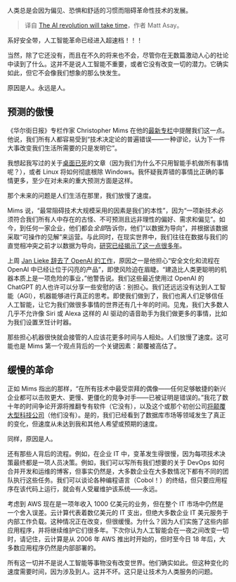 
<!--
title: 人工智能革命需要时间
cover: https://images.idgesg.net/images/article/2024/02/shutterstock_435558448-100959581-large.jpg?auto=webp&quality=85,70
-->

人类总是会因为偏见、恐惧和舒适的习惯而阻碍革命性技术的发展。

> 译自 [The AI revolution will take time](https://www.infoworld.com/article/3715268/the-ai-revolution-will-take-time.html)，作者 Matt Asay。

系好安全带，人工智能革命已经进入超速档！！！

当然，除了它还没有，而且在不久的将来也不会，尽管你在无数篇激动人心的社论中读到了什么。这并不是说人工智能不重要，或者它没有改变一切的潜力。它确实如此，但它不会像我们想象的那么快发生。

原因是人。永远是人。

## 预测的傲慢

《华尔街日报》专栏作家 Christopher Mims 在他的[最新专栏](https://www.wsj.com/tech/personal-tech/what-i-got-wrong-in-a-decade-of-predicting-the-future-of-tech-06420bba)中提醒我们这一点。他说，我们所有人都容易受到“技术决定论的普遍错误——一种谬论，认为下一件大事改变我们生活所需要的只是发明它”。

我想起我写过的关于[桌面已死](https://asay.blogspot.com/2005/09/commentary-desktop-is-dead.html?m=1)的文章（因为我们为什么不只用智能手机做所有事情呢？），或者 Linux 将如何彻底根除 Windows。我怀疑我弄错的事情比正确的事情更多，至少在对未来的重大预测方面是这样。

那个未来的问题是人们生活在那里，我们放慢了速度。

Mims  说，“最常阻碍技术大规模采用的因素是我们的本性”，因为“一项新技术必须符合我们所有人中存在的古怪、不可预测且远非理性的偏好、需求和偏见”。如今，到任何一家企业，他们都会*全部*告诉你，他们“以数据为导向”，并根据该数据采取“可操作的见解”来运营。与此同时，在现实世界中，我们往往在数据与我们的直觉相冲突之前才以数据为导向，[研究已经揭示了这一点很多年](https://www.techrepublic.com/article/85-of-big-data-projects-fail-but-your-developers-can-help-yours-succeed/)。

上周 [Jan Lieke 辞去了 OpenAI 的工作](https://x.com/janleike/status/1791498187313963308)，原因之一是他担心“安全文化和流程在 OpenAI 中已经让位于闪亮的产品”，即使风险迫在眉睫。“建造比人类更聪明的机器本质上是一项危险的事业，”他警告说。我们这些最近使用过 OpenAI 的 ChatGPT 的人也许可以分享一些安慰的话：别担心。我们还远远没有达到人工智能（AGI），机器能够进行真正的思考。即使我们做到了，我们也离人们足够信任人工智能，让它为我们做很多事情的世界还有几十年的时间。见鬼，我们大多数人几乎不允许像 Siri 或 Alexa 这样的 AI 驱动的语音助手为我们做更多的事情，比如为我们设置烹饪计时器。

那些担心机器很快就会接管的人应该花更多时间与人相处。人们放慢了速度。这可能也是 Mims 第一个观点背后的一个关键因素：颠覆被高估了。

## 缓慢的革命

正如 Mims 指出的那样，“在所有技术中最受崇拜的偶像——任何足够敏捷的新兴企业都可以击败更大、更慢、更僵化的竞争对手——已被证明是错误的。”我花了数十年的时间争论开源将推翻专有软件（它没有），以及这个或那个初创公司[将颠覆大型科技公司](https://www.infoworld.com/article/3056637/nosql-chips-away-at-oracle-ibm-and-microsoft-dominance.html)（他们没有）。是的，我们已经看到了数据库市场等领域发生了真正的变化，但速度从未达到我和其他人希望或预期的速度。

同样，原因是人。

还有那些人背后的流程。例如，在企业 IT 中，变革发生得很慢，因为每项技术决策最终都是一项人员决策。例如，我们可以写所有我们想要的关于 DevOps 如何合并开发和运维的博客，但事实仍然是，大多数企业在大多数情况下都有不同的团队执行这些任务。我们可以谈论各种编程语言（Cobol！）的终结，但只要应用程序在该代码上运行，就会有人受雇维护该系统——永远。

考虑到 AWS 现在是一项年收入 1000 亿美元的业务，但在整个 IT 市场中仍然是一个舍入误差。云计算代表着数亿美元的 IT 支出，但绝大多数企业 IT 美元服务于内部工作负载。这种情况正在改变，但很缓慢。为什么？因为人们实施了这些内部应用程序，并将继续维护它们很多年。下次你认为人工智能会在一夜之间改变一切时，请记住，云计算是从 2006 年 AWS 推出时开始的，但时至今日 18 年后，大多数应用程序仍然是内部部署的。

所有这一切并不是说人工智能等事物没有改变世界。他们确实如此。但这种变化的速度需要时间，因为涉及到人。这并不坏。这只是让技术为人类服务的问题。